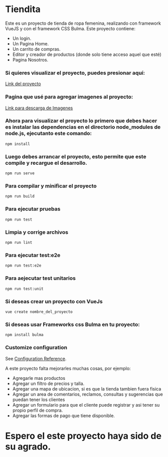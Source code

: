 # Tiendita
Este es un proyecto de tienda de ropa femenina, realizando con framework VueJS y con el framework CSS Bulma. Este proyecto contiene:
* Un login.
* Un Pagina Home.
* Un carrito de compras. 
* Editor y creador de productos (donde solo tiene acceso aquel que esté)
* Pagina Nosotros.


### Si quieres visualizar el proyecto, puedes presionar aquí:
[Link del proyecto](https://tdd-g3.web.app/home)

### Pagina que usé para agregar imagenes al proyecto:
[Link para descarga de Imagenes](https://pixabay.com/es/)

### Ahora para visualizar el proyecto lo primero que debes hacer es instalar las dependencias en el directorio node_modules de node.js, ejecutanto este comando:
```
npm install
```

### Luego debes arrancar el proyecto, esto permite que este compile y recargue el desarrollo.
```
npm run serve
```

### Para compilar y minificar el proyecto
```
npm run build
```

### Para ejecutar pruebas
```
npm run test
```

### Limpia y corrige archivos
```
npm run lint
```

### Para ejecutar test:e2e
```
npm run test:e2e
```

### Para aejecutar test unitarios
```
npm run test:unit
```
### Si deseas crear un proyecto con VueJs
```
vue create nombre_del_proyecto
```

### Si deseas usar Frameworks css Bulma en tu proyecto:
```
npm install bulma
```

### Customize configuration
See [Configuration Reference](https://cli.vuejs.org/config/).

A este proyecto falta mejorarles muchas cosas, por ejemplo:
* Agregarle mas productos
* Agregar un filtro de precios y talla. 
* Agregar una mapa de ubicacion, si es que la tienda tambien fuera fisica
* Agregar un area de comentarios, reclamos, consultas  y sugerencias que puedan tener los clientes
* Agregar un formulario para que el cliente puede registrar y asi tener su propio perfil de compra.
* Agregar las formas de pago que tiene disponible.

# Espero el este proyecto haya sido de su agrado.
